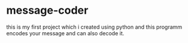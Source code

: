 # message-coder
this is my first project which i created using python and this programm encodes your message and can also decode it.

